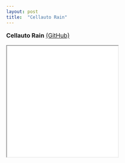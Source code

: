 ```yaml
---
layout: post
title:  "Cellauto Rain"
---
```



<font size="3"> 
<p><strong>Cellauto Rain</strong> <a href="https://github.com/kamuda1/simple-style-transfer" target="_blank">(GitHub)</a></p>
    
<iframe src="../../cellauto/index.html" width="300px" height="300px"></iframe>   


